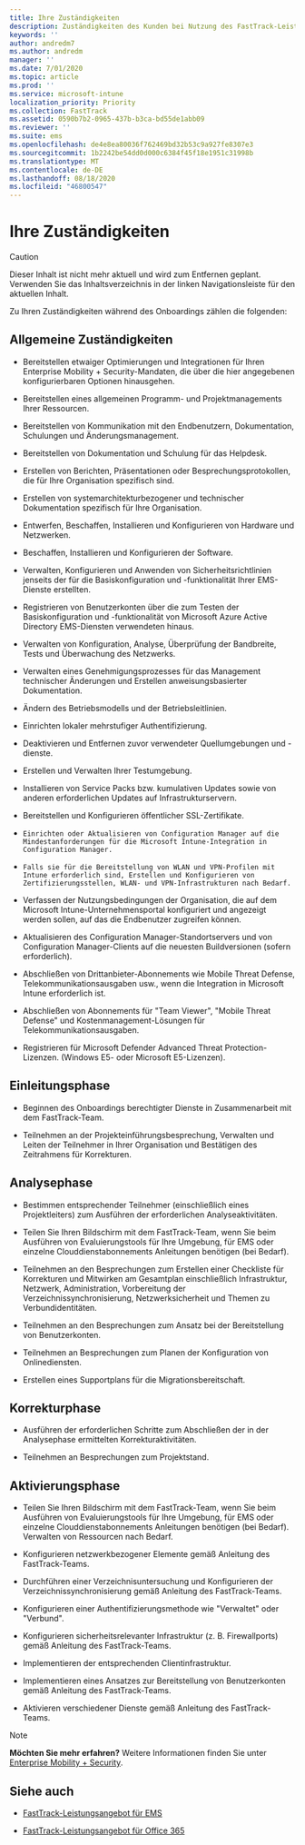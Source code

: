 ```yaml
---
title: Ihre Zuständigkeiten
description: Zuständigkeiten des Kunden bei Nutzung des FastTrack-Leistungsangebots
keywords: ''
author: andredm7
ms.author: andredm
manager: ''
ms.date: 7/01/2020
ms.topic: article
ms.prod: ''
ms.service: microsoft-intune
localization_priority: Priority
ms.collection: FastTrack
ms.assetid: 0590b7b2-0965-437b-b3ca-bd55de1abb09
ms.reviewer: ''
ms.suite: ems
ms.openlocfilehash: de4e8ea80036f762469bd32b53c9a927fe8307e3
ms.sourcegitcommit: 1b2242be54dd0d000c6384f45f18e1951c31998b
ms.translationtype: MT
ms.contentlocale: de-DE
ms.lasthandoff: 08/18/2020
ms.locfileid: "46800547"
---
```

# <a name="your-responsibilities"></a>Ihre Zuständigkeiten

> [!CAUTION]
> Dieser Inhalt ist nicht mehr aktuell und wird zum Entfernen geplant. Verwenden Sie das Inhaltsverzeichnis in der linken Navigationsleiste für den aktuellen Inhalt.

Zu Ihren Zuständigkeiten während des Onboardings zählen die folgenden:

## <a name="general-responsibilities"></a>Allgemeine Zuständigkeiten

-   Bereitstellen etwaiger Optimierungen und Integrationen für Ihren Enterprise Mobility + Security-Mandaten, die über die hier angegebenen konfigurierbaren Optionen hinausgehen.

-   Bereitstellen eines allgemeinen Programm- und Projektmanagements Ihrer Ressourcen.

-   Bereitstellen von Kommunikation mit den Endbenutzern, Dokumentation, Schulungen und Änderungsmanagement.

-   Bereitstellen von Dokumentation und Schulung für das Helpdesk.

-   Erstellen von Berichten, Präsentationen oder Besprechungsprotokollen, die für Ihre Organisation spezifisch sind.

-   Erstellen von systemarchitekturbezogener und technischer Dokumentation spezifisch für Ihre Organisation.

-   Entwerfen, Beschaffen, Installieren und Konfigurieren von Hardware und Netzwerken.

-   Beschaffen, Installieren und Konfigurieren der Software.

-   Verwalten, Konfigurieren und Anwenden von Sicherheitsrichtlinien jenseits der für die Basiskonfiguration und -funktionalität Ihrer EMS-Dienste erstellten.

-   Registrieren von Benutzerkonten über die zum Testen der Basiskonfiguration und -funktionalität von Microsoft Azure Active Directory EMS-Diensten verwendeten hinaus.

-   Verwalten von Konfiguration, Analyse, Überprüfung der Bandbreite, Tests und Überwachung des Netzwerks.

-   Verwalten eines Genehmigungsprozesses für das Management technischer Änderungen und Erstellen anweisungsbasierter Dokumentation.

-   Ändern des Betriebsmodells und der Betriebsleitlinien.

-   Einrichten lokaler mehrstufiger Authentifizierung.

-   Deaktivieren und Entfernen zuvor verwendeter Quellumgebungen und -dienste.

-   Erstellen und Verwalten Ihrer Testumgebung.

-   Installieren von Service Packs bzw. kumulativen Updates sowie von anderen erforderlichen Updates auf Infrastrukturservern.

-   Bereitstellen und Konfigurieren öffentlicher SSL-Zertifikate.

-     Einrichten oder Aktualisieren von Configuration Manager auf die Mindestanforderungen für die Microsoft Intune-Integration in Configuration Manager.

-     Falls sie für die Bereitstellung von WLAN und VPN-Profilen mit Intune erforderlich sind, Erstellen und Konfigurieren von Zertifizierungsstellen, WLAN- und VPN-Infrastrukturen nach Bedarf.

-   Verfassen der Nutzungsbedingungen der Organisation, die auf dem Microsoft Intune-Unternehmensportal konfiguriert und angezeigt werden sollen, auf das die Endbenutzer zugreifen können.

-   Aktualisieren des Configuration Manager-Standortservers und von Configuration Manager-Clients auf die neuesten Buildversionen (sofern erforderlich).

-   Abschließen von Drittanbieter-Abonnements wie Mobile Threat Defense, Telekommunikationsausgaben usw., wenn die Integration in Microsoft Intune erforderlich ist.

-   Abschließen von Abonnements für "Team Viewer", "Mobile Threat Defense" und Kostenmanagement-Lösungen für Telekommunikationsausgaben.

-   Registrieren für Microsoft Defender Advanced Threat Protection-Lizenzen. (Windows E5- oder Microsoft E5-Lizenzen).

## <a name="initiate-phase"></a>Einleitungsphase

-   Beginnen des Onboardings berechtigter Dienste in Zusammenarbeit mit dem FastTrack-Team.

-   Teilnehmen an der Projekteinführungsbesprechung, Verwalten und Leiten der Teilnehmer in Ihrer Organisation und Bestätigen des Zeitrahmens für Korrekturen.

## <a name="assess-phase"></a>Analysephase

-   Bestimmen entsprechender Teilnehmer (einschließlich eines Projektleiters) zum Ausführen der erforderlichen Analyseaktivitäten.

-   Teilen Sie Ihren Bildschirm mit dem FastTrack-Team, wenn Sie beim Ausführen von Evaluierungstools für Ihre Umgebung, für EMS oder einzelne Clouddienstabonnements Anleitungen benötigen (bei Bedarf).

-   Teilnehmen an den Besprechungen zum Erstellen einer Checkliste für Korrekturen und Mitwirken am Gesamtplan einschließlich Infrastruktur, Netzwerk, Administration, Vorbereitung der Verzeichnissynchronisierung, Netzwerksicherheit und Themen zu Verbundidentitäten.

-   Teilnehmen an den Besprechungen zum Ansatz bei der Bereitstellung von Benutzerkonten.

-   Teilnehmen an Besprechungen zum Planen der Konfiguration von Onlinediensten.

-   Erstellen eines Supportplans für die Migrationsbereitschaft.

## <a name="remediate-phase"></a>Korrekturphase

-   Ausführen der erforderlichen Schritte zum Abschließen der in der Analysephase ermittelten Korrekturaktivitäten.

-   Teilnehmen an Besprechungen zum Projektstand.

## <a name="enable-phase"></a>Aktivierungsphase

-   Teilen Sie Ihren Bildschirm mit dem FastTrack-Team, wenn Sie beim Ausführen von Evaluierungstools für Ihre Umgebung, für EMS oder einzelne Clouddienstabonnements Anleitungen benötigen (bei Bedarf). Verwalten von Ressourcen nach Bedarf.

-   Konfigurieren netzwerkbezogener Elemente gemäß Anleitung des FastTrack-Teams.

-   Durchführen einer Verzeichnisuntersuchung und Konfigurieren der Verzeichnissynchronisierung gemäß Anleitung des FastTrack-Teams.

-   Konfigurieren einer Authentifizierungsmethode wie "Verwaltet" oder "Verbund". 

-   Konfigurieren sicherheitsrelevanter Infrastruktur (z. B. Firewallports) gemäß Anleitung des FastTrack-Teams.

-   Implementieren der entsprechenden Clientinfrastruktur.

-   Implementieren eines Ansatzes zur Bereitstellung von Benutzerkonten gemäß Anleitung des FastTrack-Teams.

-   Aktivieren verschiedener Dienste gemäß Anleitung des FastTrack-Teams.

> [!NOTE]
> **Möchten Sie mehr erfahren?** Weitere Informationen finden Sie unter [Enterprise Mobility + Security](https://www.microsoft.com/cloud-platform/enterprise-mobility).

## <a name="see-also"></a>Siehe auch

- [FastTrack-Leistungsangebot für EMS](EMS-fasttrack-benefit-for-EMS.md)

- [FastTrack-Leistungsangebot für Office 365](O365-fasttrack-benefit-for-office-365.md)

